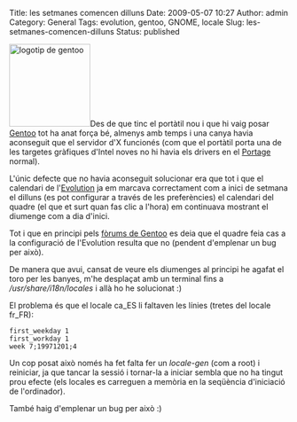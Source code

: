 Title: les setmanes comencen dilluns
Date: 2009-05-07 10:27
Author: admin
Category: General
Tags: evolution, gentoo, GNOME, locale
Slug: les-setmanes-comencen-dilluns
Status: published

<img src="http://gil.badall.net/wp-content/uploads/2007/11/glogo-small.png" title="logotip de gentoo" class="alignright size-full wp-image-224" width="146" height="149" alt="logotip de gentoo" />Des de que tinc el portàtil nou i que hi vaig posar [Gentoo](http://www.gentoo.org/ "Lloc web de la distribució Linux Gentoo") tot ha anat força bé, almenys amb temps i una canya havia aconseguit que el servidor d'X funcionés (com que el portàtil porta una de les targetes gràfiques d'Intel noves no hi havia els drivers en el [Portage](http://en.wikipedia.org/wiki/Portage_(software) "Article de la Wikipedia sobre el Portage") normal).

L'únic defecte que no havia aconseguit solucionar era que tot i que el calendari de l'[Evolution](http://projects.gnome.org/evolution/ "Pàgina web del projecte de suite de correu i calendari Evolution") ja em marcava correctament com a inici de setmana el dilluns (es pot configurar a través de les preferències) el calendari del quadre (el que et surt quan fas clic a l'hora) em continuava mostrant el diumenge com a dia d'inici.

Tot i que en principi pels [fòrums de Gentoo](http://forums.gentoo.org/ "Fòrums de la distribució Gentoo Linux") es deia que el quadre feia cas a la configuració de l'Evolution resulta que no (pendent d'emplenar un bug per això).

De manera que avui, cansat de veure els diumenges al principi he agafat el toro per les banyes, m'he desplaçat amb un terminal fins a */usr/share/i18n/locales* i allà ho he solucionat :)

El problema és que el locale ca_ES li faltaven les línies (tretes del locale fr_FR):

    first_weekday 1
    first_workday 1
    week 7;19971201;4

Un cop posat això només ha fet falta fer un *locale-gen* (com a root) i reiniciar, ja que tancar la sessió i tornar-la a iniciar sembla que no ha tingut prou efecte (els locales es carreguen a memòria en la seqüència d'iniciació de l'ordinador).

També haig d'emplenar un bug per això :)
